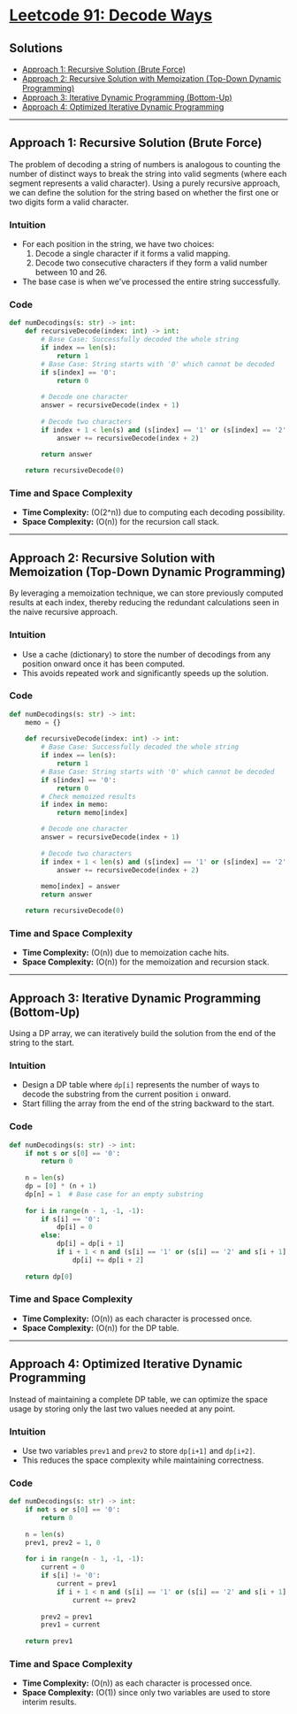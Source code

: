 # [Leetcode 91: Decode Ways](https://leetcode.com/problems/decode-ways/)

## Solutions
- [Approach 1: Recursive Solution (Brute Force)](#approach-1)
- [Approach 2: Recursive Solution with Memoization (Top-Down Dynamic Programming)](#approach-2)
- [Approach 3: Iterative Dynamic Programming (Bottom-Up)](#approach-3)
- [Approach 4: Optimized Iterative Dynamic Programming](#approach-4)

---

## Approach 1: Recursive Solution (Brute Force)
The problem of decoding a string of numbers is analogous to counting the number of distinct ways to break the string into valid segments (where each segment represents a valid character). Using a purely recursive approach, we can define the solution for the string based on whether the first one or two digits form a valid character.

### Intuition
- For each position in the string, we have two choices:
  1. Decode a single character if it forms a valid mapping.
  2. Decode two consecutive characters if they form a valid number between 10 and 26.
- The base case is when we've processed the entire string successfully.

### Code
```python
def numDecodings(s: str) -> int:
    def recursiveDecode(index: int) -> int:
        # Base Case: Successfully decoded the whole string
        if index == len(s):
            return 1
        # Base Case: String starts with '0' which cannot be decoded
        if s[index] == '0':
            return 0
        
        # Decode one character
        answer = recursiveDecode(index + 1)
        
        # Decode two characters
        if index + 1 < len(s) and (s[index] == '1' or (s[index] == '2' and s[index + 1] in '0123456')):
            answer += recursiveDecode(index + 2)
        
        return answer

    return recursiveDecode(0)
```

### Time and Space Complexity
- **Time Complexity:** \(O(2^n)\) due to computing each decoding possibility.
- **Space Complexity:** \(O(n)\) for the recursion call stack.

---

## Approach 2: Recursive Solution with Memoization (Top-Down Dynamic Programming)
By leveraging a memoization technique, we can store previously computed results at each index, thereby reducing the redundant calculations seen in the naive recursive approach.

### Intuition
- Use a cache (dictionary) to store the number of decodings from any position onward once it has been computed.
- This avoids repeated work and significantly speeds up the solution.

### Code
```python
def numDecodings(s: str) -> int:
    memo = {}
    
    def recursiveDecode(index: int) -> int:
        # Base Case: Successfully decoded the whole string
        if index == len(s):
            return 1
        # Base Case: String starts with '0' which cannot be decoded
        if s[index] == '0':
            return 0
        # Check memoized results
        if index in memo:
            return memo[index]

        # Decode one character
        answer = recursiveDecode(index + 1)
        
        # Decode two characters
        if index + 1 < len(s) and (s[index] == '1' or (s[index] == '2' and s[index + 1] in '0123456')):
            answer += recursiveDecode(index + 2)
        
        memo[index] = answer
        return answer

    return recursiveDecode(0)
```

### Time and Space Complexity
- **Time Complexity:** \(O(n)\) due to memoization cache hits.
- **Space Complexity:** \(O(n)\) for the memoization and recursion stack.

---

## Approach 3: Iterative Dynamic Programming (Bottom-Up)
Using a DP array, we can iteratively build the solution from the end of the string to the start.

### Intuition
- Design a DP table where `dp[i]` represents the number of ways to decode the substring from the current position `i` onward.
- Start filling the array from the end of the string backward to the start.

### Code
```python
def numDecodings(s: str) -> int:
    if not s or s[0] == '0':
        return 0
    
    n = len(s)
    dp = [0] * (n + 1)
    dp[n] = 1  # Base case for an empty substring
    
    for i in range(n - 1, -1, -1):
        if s[i] == '0':
            dp[i] = 0
        else:
            dp[i] = dp[i + 1]
            if i + 1 < n and (s[i] == '1' or (s[i] == '2' and s[i + 1] in '0123456')):
                dp[i] += dp[i + 2]
    
    return dp[0]
```

### Time and Space Complexity
- **Time Complexity:** \(O(n)\) as each character is processed once.
- **Space Complexity:** \(O(n)\) for the DP table.

---

## Approach 4: Optimized Iterative Dynamic Programming
Instead of maintaining a complete DP table, we can optimize the space usage by storing only the last two values needed at any point.

### Intuition
- Use two variables `prev1` and `prev2` to store `dp[i+1]` and `dp[i+2]`.
- This reduces the space complexity while maintaining correctness.

### Code
```python
def numDecodings(s: str) -> int:
    if not s or s[0] == '0':
        return 0
    
    n = len(s)
    prev1, prev2 = 1, 0
    
    for i in range(n - 1, -1, -1):
        current = 0
        if s[i] != '0':
            current = prev1
            if i + 1 < n and (s[i] == '1' or (s[i] == '2' and s[i + 1] in '0123456')):
                current += prev2
        
        prev2 = prev1
        prev1 = current
    
    return prev1
```

### Time and Space Complexity
- **Time Complexity:** \(O(n)\) as each character is processed once.
- **Space Complexity:** \(O(1)\) since only two variables are used to store interim results.

